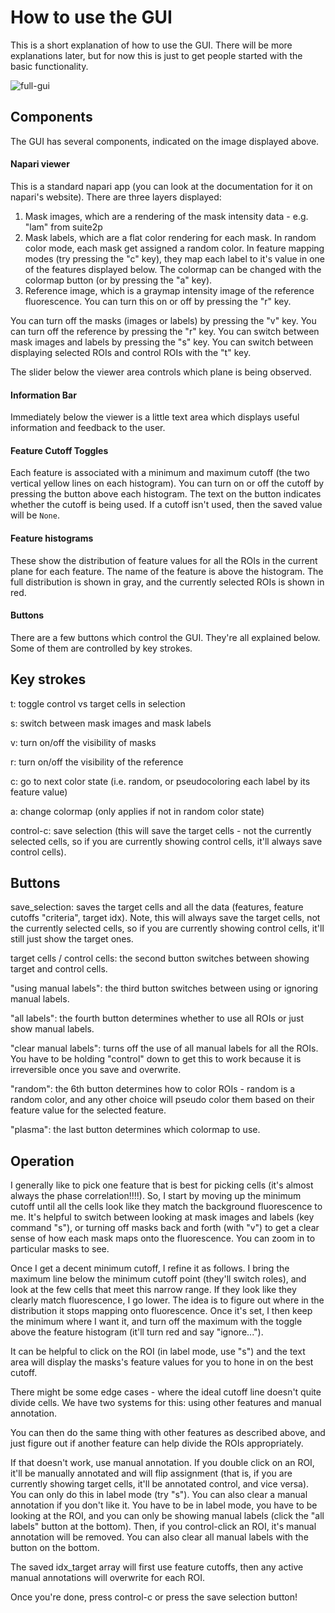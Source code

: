 # How to use the GUI
This is a short explanation of how to use the GUI. There will be more explanations later,
but for now this is just to get people started with the basic functionality. 

![full-gui](./media/full_gui.png)

## Components
The GUI has several components, indicated on the image displayed above. 

#### Napari viewer
This is a standard napari app (you can look at the documentation for it on napari's 
website). There are three layers displayed:
1. Mask images, which are a rendering of the mask intensity data - e.g. "lam" from suite2p
2. Mask labels, which are a flat color rendering for each mask. In random color mode, each
mask get assigned a random color. In feature mapping modes (try pressing the "c" key),
they map each label to it's value in one of the features displayed below. The colormap can
be changed with the colormap button (or by pressing the "a" key). 
3. Reference image, which is a graymap intensity image of the reference fluorescence. You
can turn this on or off by pressing the "r" key. 

You can turn off the masks (images or labels) by pressing the "v" key. 
You can turn off the reference by pressing the "r" key. 
You can switch between mask images and labels by pressing the "s" key. 
You can switch between displaying selected ROIs and control ROIs with the "t" key. 

The slider below the viewer area controls which plane is being observed.

#### Information Bar
Immediately below the viewer is a little text area which displays useful information and
feedback to the user. 

#### Feature Cutoff Toggles
Each feature is associated with a minimum and maximum cutoff (the two vertical yellow
lines on each histogram). You can turn on or off the cutoff by pressing the button above
each histogram. The text on the button indicates whether the cutoff is being used. If a
cutoff isn't used, then the saved value will be ``None``.

#### Feature histograms
These show the distribution of feature values for all the ROIs in the current plane for 
each feature. The name of the feature is above the histogram. The full distribution is 
shown in gray, and the currently selected ROIs is shown in red. 

#### Buttons
There are a few buttons which control the GUI. They're all explained below. Some of them
are controlled by key strokes. 

## Key strokes
t: toggle control vs target cells in selection

s: switch between mask images and mask labels

v: turn on/off the visibility of masks

r: turn on/off the visibility of the reference

c: go to next color state (i.e. random, or pseudocoloring each label by its feature value)

a: change colormap (only applies if not in random color state)

control-c: save selection (this will save the target cells - not the currently selected 
cells, so if you are currently showing control cells, it'll always save control cells).

## Buttons
save_selection: saves the target cells and all the data (features, feature cutoffs "criteria", 
target idx). Note, this will always save the target cells, not the currently selected cells,
so if you are currently showing control cells, it'll still just show the target ones. 

target cells / control cells: the second button switches between showing target and control cells.

"using manual labels": the third button switches between using or ignoring manual labels. 

"all labels": the fourth button determines whether to use all ROIs or just show manual labels.

"clear manual labels": turns off the use of all manual labels for all the ROIs. You have to be
holding "control" down to get this to work because it is irreversible once you save and overwrite.

"random": the 6th button determines how to color ROIs - random is a random color, and any other
choice will pseudo color them based on their feature value for the selected feature. 

"plasma": the last button determines which colormap to use. 

## Operation
I generally like to pick one feature that is best for picking cells (it's almost always the
phase correlation!!!!). So, I start by moving up the minimum cutoff until all the cells look
like they match the background fluorescence to me. It's helpful to switch between looking at
mask images and labels (key command "s"), or turning off masks back and forth (with "v") to 
get a clear sense of how each mask maps onto the fluorescence. You can zoom in to particular 
masks to see. 

Once I get a decent minimum cutoff, I refine it as follows. I bring the maximum line below 
the minimum cutoff point (they'll switch roles), and look at the few cells that meet this
narrow range. If they look like they clearly match fluorescence, I go lower. The idea is to
figure out where in the distribution it stops mapping onto fluorescence. Once it's set, I then
keep the minimum where I want it, and turn off the maximum with the toggle above the feature 
histogram (it'll turn red and say "ignore..."). 

It can be helpful to click on the ROI (in label mode, use "s") and the text
area will display the masks's feature values for you to hone in on the best cutoff. 

There might be some edge cases - where the ideal cutoff line doesn't quite divide cells. We 
have two systems for this: using other features and manual annotation. 

You can then do the same thing with other features as described above, and just figure out if
another feature can help divide the ROIs appropriately. 

If that doesn't work, use manual annotation. If you double click on an ROI, it'll be manually
annotated and will flip assignment (that is, if you are currently showing target cells, it'll 
be annotated control, and vice versa). You can only do this in label mode (try "s"). You can 
also clear a manual annotation if you don't like it. You have to be in label mode, you have to
be looking at the ROI, and you can only be showing manual labels (click the "all labels" button
at the bottom). Then, if you control-click an ROI, it's manual annotation will be removed. You
can also clear all manual labels with the button on the bottom. 

The saved idx_target array will first use feature cutoffs, then any active manual annotations 
will overwrite for each ROI. 

Once you're done, press control-c or press the save selection button!

